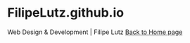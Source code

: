 # FilipeLutz.github.io
Web Design &amp; Development | Filipe Lutz
<a href="../index.html">Back to Home page</a>
